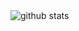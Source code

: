 <picture decoding="async" loading="lazy">
  <source media="(prefers-color-scheme: light)" srcset="https://raw.githubusercontent.com/Yo1ogreyZz/Yo1ogreyZz/output/github-stats.png">
  <source media="(prefers-color-scheme: dark)" srcset="https://raw.githubusercontent.com/Yo1ogreyZz/Yo1ogreyZz/output/github-stats-dark.png">
  <img alt="github stats" src="https://pixel-profile.vercel.app/api/github-stats?username=Yo1ogreyZz&screen_effect=false&theme=fuji&hide=avatar&dithering=true">
</picture>
